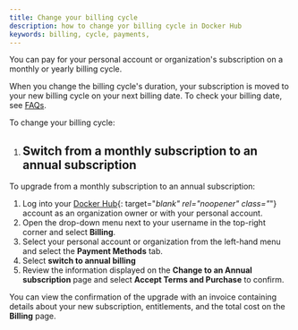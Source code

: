 ```yaml
---
title: Change your billing cycle
description: how to change yor billing cycle in Docker Hub
keywords: billing, cycle, payments, 
---
```


You can pay for your personal account or organization's subscription on a monthly or yearly billing cycle.

When you change the billing cycle's duration, your subscription is moved to your new billing cycle on your next billing date. To check your billing date, see [FAQs](faqs.md).

To change your billing cycle:

1. ## Switch from a monthly subscription to an annual subscription

To upgrade from a monthly subscription to an annual subscription:

1. Log into your [Docker Hub](https://hub.docker.com){: target="_blank" rel="noopener" class="_"} account as an organization owner or with your personal account.
2. Open the drop-down menu next to your username in the top-right corner and select **Billing**.
3. Select your personal account or organization from the left-hand menu and select the **Payment Methods** tab.
4. Select **switch to annual billing**
5. Review the information displayed on the **Change to an Annual subscription** page and select **Accept Terms and Purchase** to confirm.

You can view the confirmation of the upgrade with an invoice containing details about your new subscription, entitlements, and the total cost on the **Billing** page.